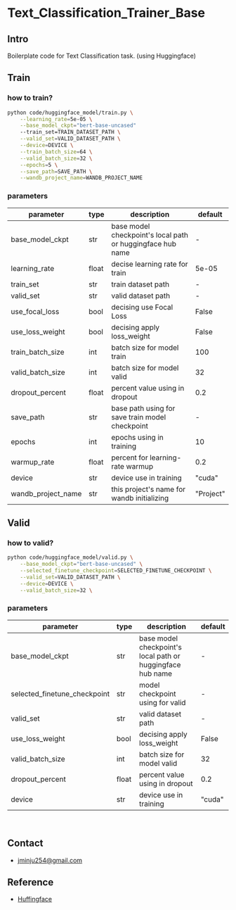 # Text_Classification_Trainer_Base
## Intro
Boilerplate code for Text Classification task. (using Huggingface)

## Train
### how to train?
```BASH
python code/huggingface_model/train.py \
    --learning_rate=5e-05 \
    --base_model_ckpt="bert-base-uncased"
    --train_set=TRAIN_DATASET_PATH \
    --valid_set=VALID_DATASET_PATH \
    --device=DEVICE \
    --train_batch_size=64 \
    --valid_batch_size=32 \
    --epochs=5 \
    --save_path=SAVE_PATH \
    --wandb_project_name=WANDB_PROJECT_NAME
```
### parameters
| parameter | type | description | default |
| ---------- | ---------- | ---------- | --------- |
| base_model_ckpt | str | base model checkpoint's local path or huggingface hub name | - |
| learning_rate | float | decise learning rate for train | 5e-05 |
| train_set | str | train dataset path | - |
| valid_set | str | valid dataset path | - |
| use_focal_loss | bool | decising use Focal Loss | False |
| use_loss_weight | bool | decising apply loss_weight | False |
| train_batch_size | int | batch size for model train | 100 |
| valid_batch_size | int | batch size for model valid | 32 |
| dropout_percent | float | percent value using in dropout | 0.2 |
| save_path | str | base path using for save train model checkpoint | - |
| epochs | int | epochs using in training | 10 |
| warmup_rate | float | percent for learning-rate warmup | 0.2 |
| device | str | device use in training | "cuda" |
| wandb_project_name | str | this project's name for wandb initializing | "Project" |

## Valid
### how to valid?
```BASH
python code/huggingface_model/valid.py \
    --base_model_ckpt="bert-base-uncased" \
    --selected_finetune_checkpoint=SELECTED_FINETUNE_CHECKPOINT \
    --valid_set=VALID_DATASET_PATH \
    --device=DEVICE \
    --valid_batch_size=32 \
```
### parameters
| parameter | type | description | default |
| ---------- | ---------- | ---------- | --------- |
| base_model_ckpt | str | base model checkpoint's local path or huggingface hub name | - |
| selected_finetune_checkpoint | str | model checkpoint using for valid | - |
| valid_set | str | valid dataset path | - |
| use_loss_weight | bool | decising apply loss_weight | False |
| valid_batch_size | int | batch size for model valid | 32 |
| dropout_percent | float | percent value using in dropout | 0.2 |
| device | str | device use in training | "cuda" |

</br>

## Contact
* jminju254@gmail.com
## Reference
* [Huffingface](https://huggingface.co/docs/transformers/index)
